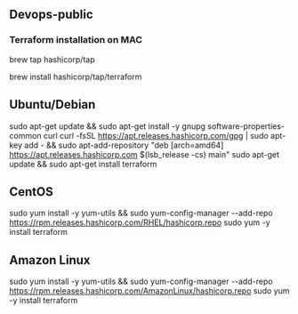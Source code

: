 ## Devops-public

### Terraform installation on MAC

 brew tap hashicorp/tap

 brew install hashicorp/tap/terraform
 
 
## Ubuntu/Debian

sudo apt-get update && sudo apt-get install -y gnupg software-properties-common curl
curl -fsSL https://apt.releases.hashicorp.com/gpg | sudo apt-key add - && sudo apt-add-repository "deb [arch=amd64] https://apt.releases.hashicorp.com $(lsb_release -cs) main"
sudo apt-get update && sudo apt-get install terraform

## CentOS

sudo yum install -y yum-utils && sudo yum-config-manager --add-repo https://rpm.releases.hashicorp.com/RHEL/hashicorp.repo
sudo yum -y install terraform

## Amazon Linux

sudo yum install -y yum-utils && sudo yum-config-manager --add-repo https://rpm.releases.hashicorp.com/AmazonLinux/hashicorp.repo
sudo yum -y install terraform

